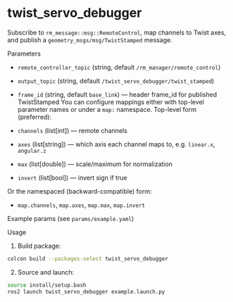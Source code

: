 # twist_servo_debugger

Subscribe to `rm_message::msg::RemoteControl`, map channels to Twist axes, and publish a `geometry_msgs/msg/TwistStamped` message.

Parameters
- `remote_controller_topic` (string, default `/rm_manager/remote_control`)
- `output_topic` (string, default `/twist_servo_debugger/twist_stamped`)
- `frame_id` (string, default `base_link`) — header frame_id for published TwistStamped
You can configure mappings either with top-level parameter names or under a `map:` namespace. Top-level form (preferred):

- `channels` (list[int]) — remote channels
- `axes` (list[string]) — which axis each channel maps to, e.g. `linear.x`, `angular.z`
- `max` (list[double]) — scale/maximum for normalization
- `invert` (list[bool]) — invert sign if true

Or the namespaced (backward-compatible) form:

- `map.channels`, `map.axes`, `map.max`, `map.invert`

Example params (see `params/example.yaml`)

Usage
1. Build package:

```bash
colcon build --packages-select twist_servo_debugger
```

2. Source and launch:

```bash
source install/setup.bash
ros2 launch twist_servo_debugger example.launch.py
```

